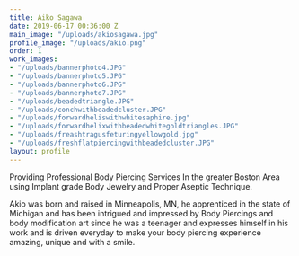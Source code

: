 ```yaml
---
title: Aiko Sagawa
date: 2019-06-17 00:36:00 Z
main_image: "/uploads/akiosagawa.jpg"
profile_image: "/uploads/akio.png"
order: 1
work_images:
- "/uploads/bannerphoto4.JPG"
- "/uploads/bannerphoto5.JPG"
- "/uploads/bannerphoto6.JPG"
- "/uploads/bannerphoto7.JPG"
- "/uploads/beadedtriangle.JPG"
- "/uploads/conchwithbeadedcluster.JPG"
- "/uploads/forwardheliswithwhitesaphire.jpg"
- "/uploads/forwardhelixwithbeadedwhitegoldtriangles.JPG"
- "/uploads/freashtragusfeturingyellowgold.jpg"
- "/uploads/freshflatpiercingwithbeadedcluster.JPG"
layout: profile
---
```


Providing Professional Body Piercing Services In the greater Boston Area
​using Implant grade Body Jewelry and Proper Aseptic Technique.

Akio was born and raised in Minneapolis, MN, he apprenticed in the state of Michigan and has been intrigued and impressed by Body Piercings and body modification art since he was a teenager and expresses himself in his work and is driven everyday to make your body piercing experience amazing, unique and with a smile.